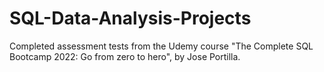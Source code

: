 # SQL-Data-Analysis-Projects
Completed assessment tests from the Udemy course "The Complete SQL Bootcamp 2022: Go from zero to hero", by Jose Portilla.
